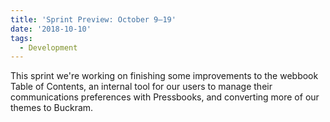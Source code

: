 ```yaml
---
title: 'Sprint Preview: October 9–19'
date: '2018-10-10'
tags:
  - Development
---
```


This sprint we're working on finishing some improvements to the webbook Table of Contents,
an internal tool for our users to manage their communications preferences with Pressbooks,
and converting more of our themes to Buckram.

